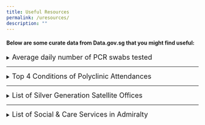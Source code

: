 ```yaml
---
title: Useful Resources
permalink: /uresources/
description: ""
---
```

#### Below are some curate data from Data.gov.sg that you might find useful:

<details><summary><font size="+1">Average daily number of PCR swabs tested</font></summary>
<br>
	
<iframe width="600" height="400" src="https://data.gov.sg/dataset/covid-19-statistics/resource/bc1cee2b-b5f3-4a2a-954e-cb0dd484a12c/view/f46a97ef-83d8-481c-86c9-1b74859420fe" frameBorder="0"> </iframe>
</details>

<hr>

<details><summary><font size="+1">Top 4 Conditions of Polyclinic Attendances</font></summary>
<br>
	
<iframe width="600" height="400" src="https://data.gov.sg/dataset/top-4-conditions-of-polyclinic-attendances/resource/19dea782-8fe1-40d0-834d-70f780ca86f1/view/04a3e270-e45d-44fb-b393-cae720a6ee01" frameBorder="0"> </iframe>
</details>

<hr>

<details><summary><font size="+1">List of Silver Generation Satellite Offices </font></summary>
	<br>
	
<iframe width="600" height="900" src="https://data.gov.sg/dataset/sgo-satellite-offices/resource/25c917a4-d670-4696-9053-e22164a5a8f7/view/cc8ba5bd-e498-406a-bf92-7e4c1bdfcce9" frameBorder="0"> </iframe>
</details>

<hr>

<details><summary><font size="+1">List of Social & Care Services in Admiralty
</font></summary>
	<br>
	
<iframe width="600" height="400" src="https://data.gov.sg/dataset/list-of-services-for-silver-generation-ambassadors-in-admiralty/resource/394e846b-1752-4d4a-bab1-da83ec86d9f7/view/26c54f5a-a20d-4416-abcb-061a66b3ed85" frameBorder="0"> </iframe>
</details>